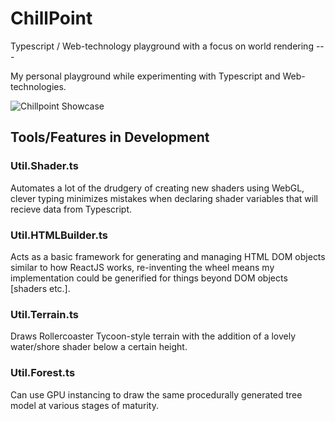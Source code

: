 # ChillPoint

Typescript / Web-technology playground with a focus on world rendering ---

My personal playground while experimenting with Typescript and Web-technologies.

![Chillpoint Showcase](https://raw.githubusercontent.com/TacticalDan/ChillPoint/master/Chillpoint%20Showcase.png)

## Tools/Features in Development

### Util.Shader.ts
Automates a lot of the drudgery of creating new shaders using WebGL, clever typing minimizes mistakes when declaring
shader variables that will recieve data from Typescript.

### Util.HTMLBuilder.ts
Acts as a basic framework for generating and managing HTML DOM objects similar to how ReactJS works,
re-inventing the wheel means my implementation could be generified for things beyond DOM objects [shaders etc.].

### Util.Terrain.ts
Draws Rollercoaster Tycoon-style terrain with the addition of a lovely water/shore shader below a certain height.

### Util.Forest.ts
Can use GPU instancing to draw the same procedurally generated tree model at various stages of maturity.
